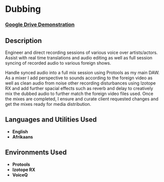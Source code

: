 <h1>Dubbing</h1>

 ### [Google Drive Demonstration ](https://drive.google.com/file/d/1HjwMrduKbj_nr-9KmYcPohZ60qXyGAtT/view?usp=share_link)

<h2>Description</h2>
Engineer and direct recording sessions of various voice over artists/actors. Assist with real time translations and audio editing as well as full session syncing of recorded audio to various foreign shows.

Handle synced audio into a full mix session using Protools as my main DAW. As a mixer I add perspective to sounds according to the foreign video as well as clean audio from noise other recording disturbances using Izotope RX and add further spacial effects such as reverb and delay to creatively mix the dubbed audio to further match the foreign video files used. Once the mixes are completed, I ensure and curate client requested changes and get the mixes ready for media distribution.
<br />


<h2>Languages and Utilities Used</h2>

- <b>English</b> 
- <b>Afrikaans</b>


<h2>Environments Used </h2>

- <b>Protools</b> 
- <b>Izotope RX</b>
- <b>VoiceQ</b>
